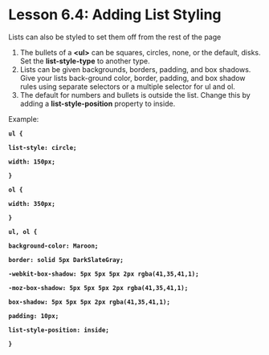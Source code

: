 # Lesson 6.4:  Adding List Styling

Lists can also be styled to set them off from the rest of the page

1. The bullets of a **&lt;ul&gt;**  can be squares, circles, none, or the default, disks. Set the **list-style-type** to another type.
2. Lists can be given backgrounds, borders, padding, and box shadows. Give your lists back-ground color, border, padding, and box shadow rules using separate selectors or a multiple selector for ul and ol.
3. The default for numbers and bullets is outside the list. Change this by adding a **list-style-position** property to inside.

Example:

**`ul {`**

**`list-style: circle;`**

**`width: 150px;`**

**`}`**

**`ol {`**

**`width: 350px;`**

**`}`**

**`ul, ol {`**

**`background-color: Maroon;`**

**`border: solid 5px DarkSlateGray;`**

**`-webkit-box-shadow: 5px 5px 5px 2px rgba(41,35,41,1);`**

**`-moz-box-shadow: 5px 5px 5px 2px rgba(41,35,41,1);`**

**`box-shadow: 5px 5px 5px 2px rgba(41,35,41,1);`**

**`padding: 10px;`**

**`list-style-position: inside;`**

**`}`**

